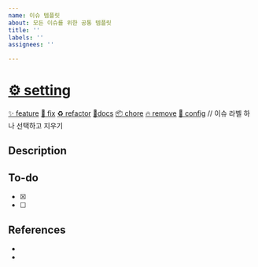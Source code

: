 ```yaml
---
name: 이슈 템플릿
about: 모든 이슈를 위한 공통 템플릿
title: ''
labels: ''
assignees: ''

---
```


# [⚙️ setting](https://github.com/jngmnj/shop-vite-ts/issues?q=state%3Aopen%20label%3A%22%E2%9A%99%EF%B8%8F%20setting%22)
[✨ feature](https://github.com/jngmnj/shop-vite-ts/issues?q=state%3Aopen%20label%3A%22%E2%9C%A8%20feature%22)
[🐛 fix](https://github.com/jngmnj/shop-vite-ts/issues?q=state%3Aopen%20label%3A%22%F0%9F%90%9B%20fix%22)
[♻️ refactor](https://github.com/jngmnj/shop-vite-ts/issues?q=state%3Aopen%20label%3A%22%E2%99%BB%EF%B8%8F%20refactor%22)
[📑docs](https://github.com/jngmnj/shop-vite-ts/issues?q=state%3Aopen%20label%3A%22%F0%9F%93%91docs%22)
[📦 chore](https://github.com/jngmnj/shop-vite-ts/issues?q=state%3Aopen%20label%3A%22%F0%9F%93%A6%20chore%22)
[🔥 remove](https://github.com/jngmnj/shop-vite-ts/issues?q=state%3Aopen%20label%3A%22%F0%9F%94%A5%20remove%22)
[🔧 config](https://github.com/jngmnj/shop-vite-ts/issues?q=state%3Aopen%20label%3A%22%F0%9F%94%A7%20config%22)
// 이슈 라벨 하나 선택하고 지우기
## Description


## To-do
- [x] 
- [ ]

## References
- 
-
